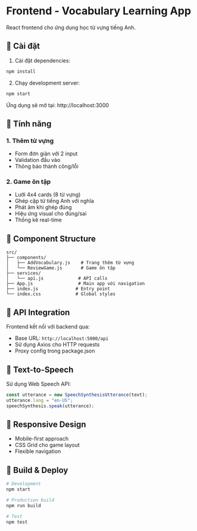 # Frontend - Vocabulary Learning App

React frontend cho ứng dụng học từ vựng tiếng Anh.

## 🚀 Cài đặt

1. Cài đặt dependencies:

```bash
npm install
```

2. Chạy development server:

```bash
npm start
```

Ứng dụng sẽ mở tại: http://localhost:3000

## 📱 Tính năng

### 1. Thêm từ vựng

- Form đơn giản với 2 input
- Validation đầu vào
- Thông báo thành công/lỗi

### 2. Game ôn tập

- Lưới 4x4 cards (8 từ vựng)
- Ghép cặp từ tiếng Anh với nghĩa
- Phát âm khi ghép đúng
- Hiệu ứng visual cho đúng/sai
- Thống kê real-time

## 🎨 Component Structure

```
src/
├── components/
│   ├── AddVocabulary.js    # Trang thêm từ vựng
│   └── ReviewGame.js       # Game ôn tập
├── services/
│   └── api.js             # API calls
├── App.js                 # Main app với navigation
├── index.js              # Entry point
└── index.css             # Global styles
```

## 🔧 API Integration

Frontend kết nối với backend qua:

- Base URL: `http://localhost:5000/api`
- Sử dụng Axios cho HTTP requests
- Proxy config trong package.json

## 🎵 Text-to-Speech

Sử dụng Web Speech API:

```javascript
const utterance = new SpeechSynthesisUtterance(text);
utterance.lang = "en-US";
speechSynthesis.speak(utterance);
```

## 📱 Responsive Design

- Mobile-first approach
- CSS Grid cho game layout
- Flexible navigation

## 🚀 Build & Deploy

```bash
# Development
npm start

# Production build
npm run build

# Test
npm test
```
